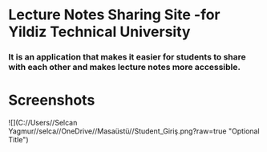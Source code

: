 
# Lecture Notes Sharing Site -for Yildiz Technical University
  ### It is an application that makes it easier for students to share with each other and makes lecture notes more accessible.
  
# Screenshots
![](C://Users//Selcan Yagmur//selca//OneDrive//Masaüstü//Student_Giriş.png?raw=true "Optional Title")
